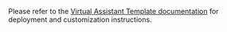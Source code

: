Please refer to the [Virtual Assistant Template documentation](http://aka.ms/virtualassistantdocs) for deployment and customization instructions.